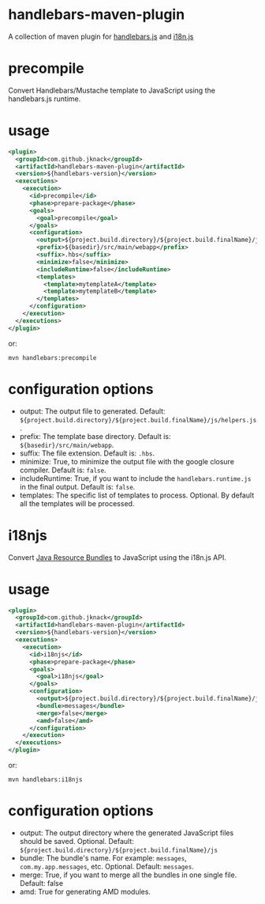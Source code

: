 handlebars-maven-plugin
======

A collection of maven plugin for [handlebars.js](http://handlebarsjs.com/) and [i18n.js](https://github.com/fnando/i18n-js)

precompile
======
Convert Handlebars/Mustache template to JavaScript using the handlebars.js runtime.

usage
======

```xml
<plugin>
  <groupId>com.github.jknack</groupId>
  <artifactId>handlebars-maven-plugin</artifactId>
  <version>${handlebars-version}</version>
  <executions>
    <execution>
      <id>precompile</id>
      <phase>prepare-package</phase>
      <goals>
        <goal>precompile</goal>
      </goals>
      <configuration>
        <output>${project.build.directory}/${project.build.finalName}/js/helpers.js</output>
        <prefix>${basedir}/src/main/webapp</prefix>
        <suffix>.hbs</suffix>
        <minimize>false</minimize>
        <includeRuntime>false</includeRuntime>
        <templates>
          <template>mytemplateA</template>
          <template>mytemplateB</template>
        </templates>
      </configuration>
    </execution>
  </executions>
</plugin>
```

or:

```
mvn handlebars:precompile
```

configuration options
======

* output: The output file to generated. Default: ```${project.build.directory}/${project.build.finalName}/js/helpers.js```.
* prefix: The template base directory. Default is: ```${basedir}/src/main/webapp```.
* suffix: The file extension. Default is: ```.hbs```.
* minimize: True, to minimize the output file with the google closure compiler. Default is: ```false```.
* includeRuntime: True, if you want to include the ```handlebars.runtime.js``` in the final output. Default is: ```false```.
* templates: The specific list of templates to process. Optional. By default all the templates will be processed.

i18njs
======
Convert [Java Resource Bundles](docs.oracle.com/javase/6/docs/api/java/util/ResourceBundle.html) to JavaScript using the i18n.js API.

usage
======

```xml
<plugin>
  <groupId>com.github.jknack</groupId>
  <artifactId>handlebars-maven-plugin</artifactId>
  <version>${handlebars-version}</version>
  <executions>
    <execution>
      <id>i18njs</id>
      <phase>prepare-package</phase>
      <goals>
        <goal>i18njs</goal>
      </goals>
      <configuration>
        <output>${project.build.directory}/${project.build.finalName}/js</output>
        <bundle>messages</bundle>
        <merge>false</merge>
        <amd>false</amd>
      </configuration>
    </execution>
  </executions>
</plugin>
```

or:

```
mvn handlebars:i18njs
```

configuration options
======

* output: The output directory where the generated JavaScript files should be saved. Optional. Default: ```${project.build.directory}/${project.build.finalName}/js```
* bundle: The bundle's name. For example: ```messages```, ```com.my.app.messages```, etc. Optional. Default: ```messages```.
* merge: True, if you want to merge all the bundles in one single file. Default: false
* amd: True for generating AMD modules.

